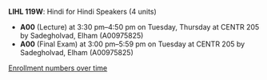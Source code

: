 **LIHL 119W**: Hindi for Hindi Speakers (4 units)

- **A00** (Lecture) at 3:30 pm–4:50 pm on Tuesday, Thursday at CENTR 205 by Sadegholvad, Elham (A00975825)
- **A00** (Final Exam) at 3:00 pm–5:59 pm on Tuesday at CENTR 205 by Sadegholvad, Elham (A00975825)

[Enrollment numbers over time](./LIHL119W.tsv)
